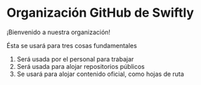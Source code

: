 # Organización GitHub de Swiftly

¡Bienvenido a nuestra organización!

Ésta se usará para tres cosas fundamentales
1. Será usada por el personal para trabajar
2. Será usada para alojar repositorios públicos
3. Se usará para alojar contenido oficial, como hojas de ruta
